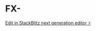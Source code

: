 # FX-

[Edit in StackBlitz next generation editor ⚡️](https://stackblitz.com/~/github.com/kazu3645/FX-)